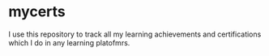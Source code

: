 # mycerts
I use this repository to track all my learning achievements and certifications which I do in any learning platofmrs.
